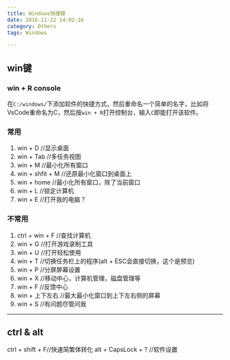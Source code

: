```yaml
---
title: Windows快捷键
date: 2016-11-22 14:02:16
category: Others
tags: Windows

---
```


## win键

### win + R console
在`C:/windows/`下添加软件的快捷方式，然后重命名一个简单的名字，比如将VsCode重命名为C，然后按`win + R`打开控制台，输入`C`即能打开该软件。

### 常用
1. win + D	//显示桌面
2. win + Tab	//多任务视图
3. win + M	//最小化所有窗口
4. win + shfit + M	//还原最小化窗口到桌面上
5. win + home //最小化所有窗口，除了当前窗口
6. win + L	//锁定计算机
7. win + E	//打开我的电脑？

### 不常用

1. ctrl + win + F	//查找计算机
2. win + G	//打开游戏录制工具
3. win + U	//打开轻松使用
4. win + T	//切换任务栏上的程序(alt + ESC会直接切换，这个是预览)
5. win + P	//分屏屏幕设置
6. win + X	//移动中心，计算机管理，磁盘管理等
7. win + F	//反馈中心
8. win + 上下左右	//最大最小化窗口到上下左右侧的屏幕
9. win + S //有问题尽管问我

---

## ctrl & alt

ctrl + shift + F//快速简繁体转化
alt + CapsLock + ? //软件设置